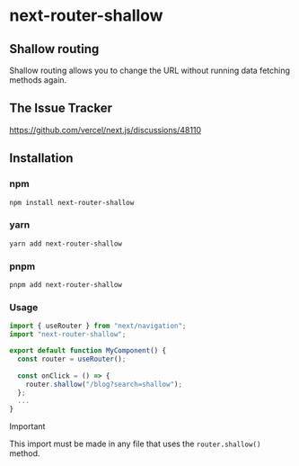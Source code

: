 # next-router-shallow

## Shallow routing

Shallow routing allows you to change the URL without running data fetching methods again.

## The Issue Tracker

https://github.com/vercel/next.js/discussions/48110

## Installation

### npm

```shell
npm install next-router-shallow
```

### yarn

```shell
yarn add next-router-shallow
```

### pnpm

```shell
pnpm add next-router-shallow
```

### Usage

```ts
import { useRouter } from "next/navigation";
import "next-router-shallow";

export default function MyComponent() {
  const router = useRouter();
  
  const onClick = () => {
    router.shallow("/blog?search=shallow");
  };
  ...
}
```

> [!IMPORTANT]  
> This import must be made in any file that uses the `router.shallow()` method.
